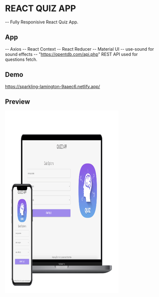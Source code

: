 # REACT QUIZ APP

-- Fully Responisive React Quiz App.

## App

-- Axios
-- React Context
-- React Reducer
-- Material UI
-- use-sound for sound effects
-- "https://opentdb.com/api.php" REST API used for questions fetch.

## Demo

https://sparkling-lamington-9aaec6.netlify.app/

## Preview

<img src="https://github.com/elinordeniz/quizz-app/blob/main/public/quiz.png" width="374" height="600"/>
